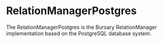 # RelationManagerPostgres

The RelationManagerPostgres is the Bursary RelationManager implementation based on the PostgreSQL database system.
